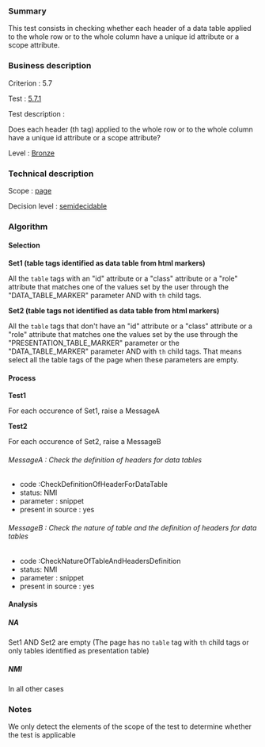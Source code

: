 ### Summary

This test consists in checking whether each header of a data table
applied to the whole row or to the whole column have a unique id
attribute or a scope attribute.

### Business description

Criterion : 5.7

Test : [5.7.1](http://accessiweb.org/index.php/accessiweb-22-english-version.html#test-5-7-1)

Test description :

Does each header (th tag) applied to the whole row or to the whole
column have a unique id attribute or a scope attribute?

Level : [Bronze](/en/category/rules-design/accessiweb-11/level/bronze)

### Technical description

Scope : [page](/en/category/rules-design/accessiweb-11/scope/page)

Decision level :
[semidecidable](/en/category/rules-design/accessiweb-11/decision-level/semidecidable)

### Algorithm

#### Selection

**Set1 (table tags identified as data table from html markers)**

All the `table` tags with an "id" attribute or a "class" attribute or a
"role" attribute that matches one of the values set by the user through
the "DATA\_TABLE\_MARKER" parameter AND with `th` child tags.

**Set2 (table tags not identified as data table from html markers)**

All the `table` tags that don't have an "id" attribute or a "class"
attribute or a "role" attribute that matches one the values set by the
use through the "PRESENTATION\_TABLE\_MARKER" parameter or the
"DATA\_TABLE\_MARKER" parameter AND with `th` child tags. That means
select all the table tags of the page when these parameters are empty.

#### Process

**Test1**

For each occurence of Set1, raise a MessageA

**Test2**

For each occurence of Set2, raise a MessageB

###### MessageA : Check the definition of headers for data tables

-   code :CheckDefinitionOfHeaderForDataTable
-   status: NMI
-   parameter : snippet
-   present in source : yes

###### MessageB : Check the nature of table and the definition of headers for data tables

-   code :CheckNatureOfTableAndHeadersDefinition
-   status: NMI
-   parameter : snippet
-   present in source : yes

#### Analysis

##### NA

Set1 AND Set2 are empty (The page has no `table` tag with `th` child
tags or only tables identified as presentation table)

##### NMI

In all other cases

### Notes

We only detect the elements of the scope of the test to determine
whether the test is applicable

